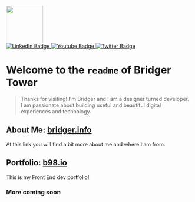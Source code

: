 <div id="header" align="left">
  <img src="https://media.giphy.com/media/gd2DrXjf4V0ZyxLVxY/giphy.gif" width="100"/>
</div>

<div id="badges">
  <a href="your-linkedin-URL">
    <img src="https://img.shields.io/badge/LinkedIn-blue?style=for-the-badge&logo=linkedin&logoColor=white" alt="LinkedIn Badge"/>
  </a>
  <a href="your-youtube-URL">
    <img src="https://img.shields.io/badge/YouTube-red?style=for-the-badge&logo=youtube&logoColor=white" alt="Youtube Badge"/>
  </a>
  <a href="your-twitter-URL">
    <img src="https://img.shields.io/badge/Twitter-blue?style=for-the-badge&logo=twitter&logoColor=white" alt="Twitter Badge"/>
  </a>
</div>

# Welcome to the `readme` of Bridger Tower

> Thanks for visiting! I'm Bridger and I am a designer turned developer. I am passionate about building useful and beautiful digital experiences and technology.

## About Me: [bridger.info](https://bridger.info)

At this link you will find a bit more about me and where I am from.

## Portfolio: [b98.io](https://b98.io)

This is my Front End dev portfolio!

### More coming soon
